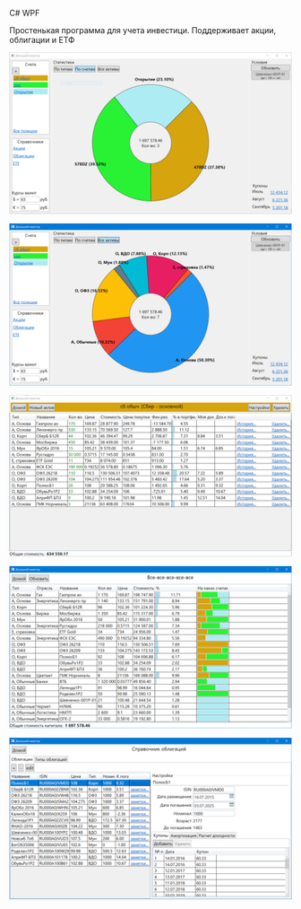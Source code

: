 C# WPF

Простенькая программа для учета инвестици. Поддерживает акции, облигации и ЕТФ

![пример](https://github.com/aaleksander/HomeInvestor/blob/master/screens/01_common.PNG)

![пример](https://github.com/aaleksander/HomeInvestor/blob/master/screens/02.PNG)

![пример](https://github.com/aaleksander/HomeInvestor/blob/master/screens/03_account.PNG)

![пример](https://github.com/aaleksander/HomeInvestor/blob/master/screens/04_all.PNG)

![пример](https://github.com/aaleksander/HomeInvestor/blob/master/screens/05_bons.PNG)
